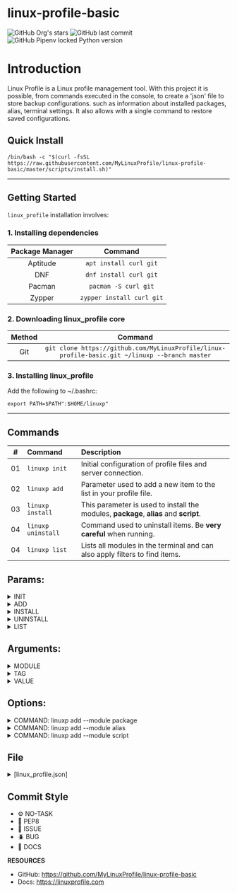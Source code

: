 # linux-profile-basic

![GitHub Org's stars](https://img.shields.io/github/stars/MyLinuxProfile?label=LinuxProfile&style=flat-square)
![GitHub last commit](https://img.shields.io/github/last-commit/MyLinuxProfile/linux-profile-basic?style=flat-square)
![GitHub Pipenv locked Python version](https://img.shields.io/github/pipenv/locked/python-version/MyLinuxProfile/linux-profile?style=flat-square)

# Introduction
Linux Profile is a Linux profile management tool. With this project it is possible, from commands executed in the console, to create a 'json' file to store backup configurations. such as information about installed packages, alias, terminal settings. It also allows with a single command to restore saved configurations.

## Quick Install

    /bin/bash -c "$(curl -fsSL https://raw.githubusercontent.com/MyLinuxProfile/linux-profile-basic/master/scripts/install.sh)"

<hr>

## Getting Started

`linux_profile` installation involves:

### 1. Installing dependencies

| Package Manager    | Command                   |
| :----------------: | :-----------------------: |
| Aptitude	         | `apt install curl git`    |
| DNF	             | `dnf install curl git`    |
| Pacman	         | `pacman -S curl git`      |
| Zypper	         | `zypper install curl git` |


### 2. Downloading linux_profile core

| Method             | Command                                                                                      |
| :----------------: | :------------------------------------------------------------------------------------------: |
| Git   	         | `git clone https://github.com/MyLinuxProfile/linux-profile-basic.git ~/linuxp --branch master` |


### 3. Installing linux_profile
  Add the following to ~/.bashrc:

    export PATH=$PATH":$HOME/linuxp"

<hr>

## Commands

| #      | Command               | Description
|--------|:----------------------|:-----------------------------------------------------------------------------------------|
| 01     | ``linuxp init``       | Initial configuration of profile files and server connection.                            |
| 02     | ``linuxp add``        | Parameter used to add a new item to the list in your profile file.                       |
| 03     | ``linuxp install``    | This parameter is used to install the modules, **package**, **alias** and **script**.    |
| 04     | ``linuxp uninstall``  | Command used to uninstall items. Be **very careful** when running.                       |
| 04     | ``linuxp list``       | Lists all modules in the terminal and can also apply filters to find items.              |

## Params:

<details>
  <summary>INIT</summary>

  - *Example*: 
      - ``linuxp init``

</details>

<details>
  <summary>ADD</summary>

  - *Example*: 
      - ``linuxp add``
          - *Expected parameters*:
              - ``--module`` * [ Required Parameter ]

</details>

<details>
  <summary>INSTALL</summary>

  - *Example*: 
      - ``linuxp install``
          - *Expected parameters*:
              - ``--module`` * [ Required Parameter ]
              - ``--tag`` 
              - ``--value`` 

</details>

<details>
  <summary>UNINSTALL</summary>

  - *Example*: 
      - ``linuxp uninstall``
          - *Expected parameters*:
              - ``--module`` * [ Required Parameter ]
              - ``--tag``

</details>

<details>
  <summary>LIST</summary>

  - *Example*: 
      - ``linuxp list``
          - *Expected parameters*:
              - ``--module`` * [ Required Parameter ]
              - ``--tag`` 
              - ``--value`` 

</details>

## Arguments:
  
<details>
<summary>MODULE</summary>
  
- *Example*: 
  - ``package`` * [ Fixed argument ]
  - ``alias`` * [ Fixed argument ]
  - ``script`` * [ Fixed argument ]

</details>

<details>
<summary>TAG</summary>

- *Example*: 
  - ``whatever``

</details>

<details>
<summary>VALUE</summary>

- *Example*: 
  - ``whatever``

</details>

## Options:

<details>
  <summary>COMMAND: linuxp add --module package</summary>

- **PACKAGE tag [DEFAULT]**:
    - *Example*: 
        - ``You choose``

- **PACKAGE MANAGER:** * [ Option Required ]
    - *Example*: 
        - ``apt-get`` * [ Fixed argument ]
        - ``apt`` * [ Fixed argument ]
        - ``snap`` * [ Fixed argument ]
        - ``deb`` * [ Fixed argument ]
        - ``shell`` * [ Fixed argument ]
        - ``dnf`` * [ Fixed argument ]
        - ``pacman`` * [ Fixed argument ]
        - ``zypper`` * [ Fixed argument ]
        - ``spack`` * [ Fixed argument ]
        - ``brew`` * [ Fixed argument ]
        - ``pip`` * [ Fixed argument ]

- **PACKAGE NAME:** * [ Option Required ]
    - *Example*: 
        - ``You choose``

</details>

<details>
  <summary>COMMAND: linuxp add --module alias</summary>

- **ALIAS tag [DEFAULT]:**:
    - *Example*: 
        - ``You choose``

- **ALIAS COMMAND:** * [ Option Required ]
    - *Example*: 
        - ``You choose``

- **ALIAS BODY:** * [ Option Required ]
    - *Example*: 
        - ``You choose``

</details>

<details>
  <summary>COMMAND: linuxp add --module script</summary>

- **SCRIPT tag [DEFAULT]:**:
    - *Example*: 
        - ``You choose``

- **SCRIPT TYPE:** * [ Option Required ]
    - *Example*: 
        - ``shell`` * [ Fixed argument ]
        - ``python`` * [ Fixed argument ]
        - ``python3`` * [ Fixed argument ]
        - ``ruby`` * [ Fixed argument ]

- **SCRIPT NAME:** * [ Option Required ]
    - *Example*: 
        - ``You choose``

- **SCRIPT SHEBANG:**
    - *Example*: 
        - ``#!/bin/bash``
        - ``#!/usr/bin/env python``
        - ``#!/usr/bin/env python3``
        - ``#!/usr/bin/env ruby``

- **SCRIPT BODY:** * [ Option Required ]
    - *Example*: 
        - ``echo 'LinuxProfile!'``

</details>

## File 

<details>
  <summary>[linux_profile.json]</summary>
   
    {
        "package": {
            "util": [
                {
                    "id": "E07BB00A71C14FF3878153A329745974",
                    "tag": "util",
                    "type": "apt",
                    "name": "curl",
                    "url": null,
                    "file": null
                }
            ],
            "dev": [
                {
                    "id": "6826AB807A114923BE4CDDAF5FFE5CD0",
                    "tag": "dev",
                    "type": "apt",
                    "name": "git",
                    "url": null,
                    "file": null
                },
                {
                    "id": "9C3D83B360FF498CBDA02CA7DE12E440",
                    "tag": "dev",
                    "type": "apt",
                    "name": "python3-pip",
                    "url": null,
                    "file": null
                }
            ],
            "music": [
                {
                    "id": "B304C96D5E6A4E92A884B0845EDD0885",
                    "tag": "music",
                    "type": "snap",
                    "name": "spotify",
                    "url": null,
                    "file": null
                }
            ]
        },
        "alias": {
            "git": [
                {
                    "id": "02BEF934DC8E4D0F90766C24320E0778",
                    "tag": "git",
                    "command": "giename",
                    "body": "git config --global user.name 'LinuxProfile'",
                    "type": "exec"
                },
                {
                    "id": "E345D563A2CB495780B7F41156ED80EA",
                    "tag": "git",
                    "command": "giename",
                    "body": "git config --global user.email 'email@linuxprofile.com'",
                    "type": "exec"
                }
            ]
        },
        "script": {
            "dev": [
                {
                    "id": "63982A972A4C460C881714FF1EE6C391",
                    "tag": "dev",
                    "type": "sh",
                    "name": "install_poetry",
                    "body": [
                        "#!/bin/bash",
                        "",
                        "sudo apt install curl git",
                        "curl -sSL https://raw.githubusercontent.com/python-poetry/poetry/master/get-poetry.py | python -"
                    ]
                },
                {
                    "id": "0238BB34E0AC44CAAA0E35C5E8335787",
                    "tag": "dev",
                    "type": "sh",
                    "name": "install_asdf",
                    "body": [
                        "#!/bin/bash",
                        "",
                        "sudo apt install curl git",
                        "git clone https://github.com/asdf-vm/asdf.git ~/.asdf --branch v0.10.2",
                        "echo '. $HOME/.asdf/asdf.sh' >> ~/.bashrc",
                        "echo '. $HOME/.asdf/completions/asdf.bash' >> ~/.bashrc"
                    ]
                }
            ]
        }
    }
  
  Link: https://raw.githubusercontent.com/MyLinuxProfile/linux-profile-basic/master/docs/linux_profile.json
</details>

## Commit Style
- ⚙️ NO-TASK
- 📝 PEP8
- 📌 ISSUE
- 🪲 BUG
- 📘 DOCS

**RESOURCES**
- GitHub: https://github.com/MyLinuxProfile/linux-profile-basic
- Docs:   https://linuxprofile.com
